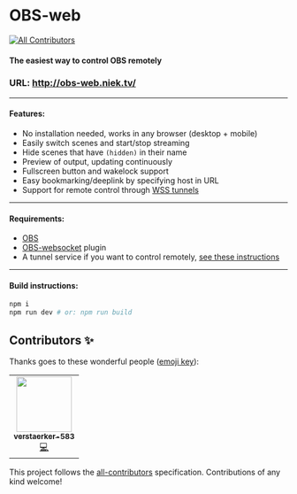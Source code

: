 # OBS-web
<!-- ALL-CONTRIBUTORS-BADGE:START - Do not remove or modify this section -->
[![All Contributors](https://img.shields.io/badge/all_contributors-1-orange.svg?style=flat-square)](#contributors-)
<!-- ALL-CONTRIBUTORS-BADGE:END -->
#### The easiest way to control OBS remotely

### **URL: http://obs-web.niek.tv/**

---

#### Features:
- No installation needed, works in any browser (desktop + mobile)
- Easily switch scenes and start/stop streaming
- Hide scenes that have ``(hidden)`` in their name
- Preview of output, updating continuously
- Fullscreen button and wakelock support
- Easy bookmarking/deeplink by specifying host in URL
- Support for remote control through [WSS tunnels](https://github.com/Palakis/obs-websocket#connecting-over-a-tlssecure-connection-or-remotely)

---

#### Requirements:
- [OBS](https://obsproject.com/)
- [OBS-websocket](https://github.com/Palakis/obs-websocket/releases) plugin
- A tunnel service if you want to control remotely, [see these instructions](https://github.com/Palakis/obs-websocket#connecting-over-a-tlssecure-connection-or-remotely)

---

#### Build instructions:
```bash
npm i
npm run dev # or: npm run build
```
## Contributors ✨

Thanks goes to these wonderful people ([emoji key](https://allcontributors.org/docs/en/emoji-key)):

<!-- ALL-CONTRIBUTORS-LIST:START - Do not remove or modify this section -->
<!-- prettier-ignore-start -->
<!-- markdownlint-disable -->
<table>
  <tr>
    <td align="center"><a href="https://github.com/verstaerker-583"><img src="https://avatars2.githubusercontent.com/u/40574338?v=4" width="100px;" alt=""/><br /><sub><b>verstaerker-583</b></sub></a><br /><a href="https://github.com/Niek/obs-web/commits?author=verstaerker-583" title="Code">💻</a></td>
  </tr>
</table>

<!-- markdownlint-enable -->
<!-- prettier-ignore-end -->
<!-- ALL-CONTRIBUTORS-LIST:END -->

This project follows the [all-contributors](https://github.com/all-contributors/all-contributors) specification. Contributions of any kind welcome!